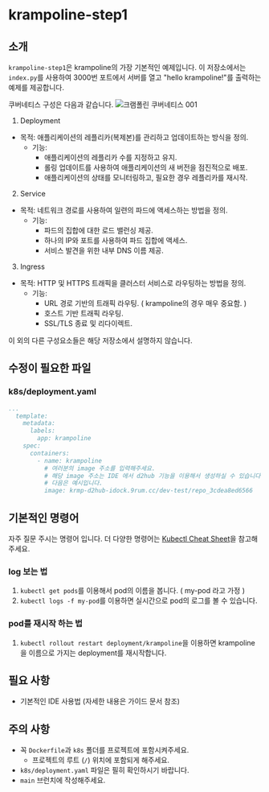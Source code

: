 # krampoline-step1

## 소개

`krampoline-step1`은 krampoline의 가장 기본적인 예제입니다. 
이 저장소에서는 `index.py`를 사용하여 3000번 포트에서 서버를 열고 "hello krampoline!"를 출력하는 예제를 제공합니다.


쿠버네티스 구성은 다음과 같습니다.
![‎크램폴린 쿠버네티스 ‎001](https://github.com/EdenKim-dev/krampoline_step1_v2/assets/108042383/83a25d4c-4021-4186-8c43-6759ad69ab80)


1. Deployment
  - 목적: 애플리케이션의 레플리카(복제본)를 관리하고 업데이트하는 방식을 정의.
    - 기능:
      - 애플리케이션의 레플리카 수를 지정하고 유지.
      - 롤링 업데이트를 사용하여 애플리케이션의 새 버전을 점진적으로 배포.
      - 애플리케이션의 상태를 모니터링하고, 필요한 경우 레플리카를 재시작.
2. Service
  - 목적: 네트워크 경로를 사용하여 일련의 파드에 액세스하는 방법을 정의.
    - 기능:
      - 파드의 집합에 대한 로드 밸런싱 제공.
      - 하나의 IP와 포트를 사용하여 파드 집합에 액세스.
      - 서비스 발견을 위한 내부 DNS 이름 제공.
3. Ingress
  - 목적: HTTP 및 HTTPS 트래픽을 클러스터 서비스로 라우팅하는 방법을 정의.
    - 기능:
      - URL 경로 기반의 트래픽 라우팅. ( krampoline의 경우 매우 중요함. )
      - 호스트 기반 트래픽 라우팅.
      - SSL/TLS 종료 및 리다이렉트.

이 외의 다른 구성요소들은 해당 저장소에서 설명하지 않습니다.

## 수정이 필요한 파일

### k8s/deployment.yaml
```yaml
...
  template:
    metadata:
      labels:
        app: krampoline
    spec:
      containers:
        - name: krampoline
          # 여러분의 image 주소를 입력해주세요.
          # 해당 image 주소는 IDE 에서 d2hub 기능을 이용해서 생성하실 수 있습니다.
          # 다음은 예시입니다.
          image: krmp-d2hub-idock.9rum.cc/dev-test/repo_3cdea8ed6566

```

## 기본적인 명령어
자주 질문 주시는 명령어 입니다. 더 다양한 명령어는 [Kubectl Cheat Sheet](https://kubernetes.io/docs/reference/kubectl/cheatsheet/)을 참고해주세요.

### log 보는 법
1. `kubectl get pods`를 이용해서 pod의 이름을 봅니다. ( my-pod 라고 가정 )
2. `kubectl logs -f my-pod`를 이용하면 실시간으로 pod의 로그를 볼 수 있습니다.

### pod를 재시작 하는 법
1. `kubectl rollout restart deployment/krampoline`을 이용하면 krampoline을 이름으로 가지는 deployment를 재시작합니다.


## 필요 사항

- 기본적인 IDE 사용법 (자세한 내용은 가이드 문서 참조)

## 주의 사항

- 꼭 `Dockerfile`과 `k8s` 폴더를 프로젝트에 포함시켜주세요.
  - 프로젝트의 루트 (`/`) 위치에 포함되게 해주세요.
- `k8s/deployment.yaml` 파일은 필히 확인하시기 바랍니다.
- `main` 브런치에 작성해주세요.

